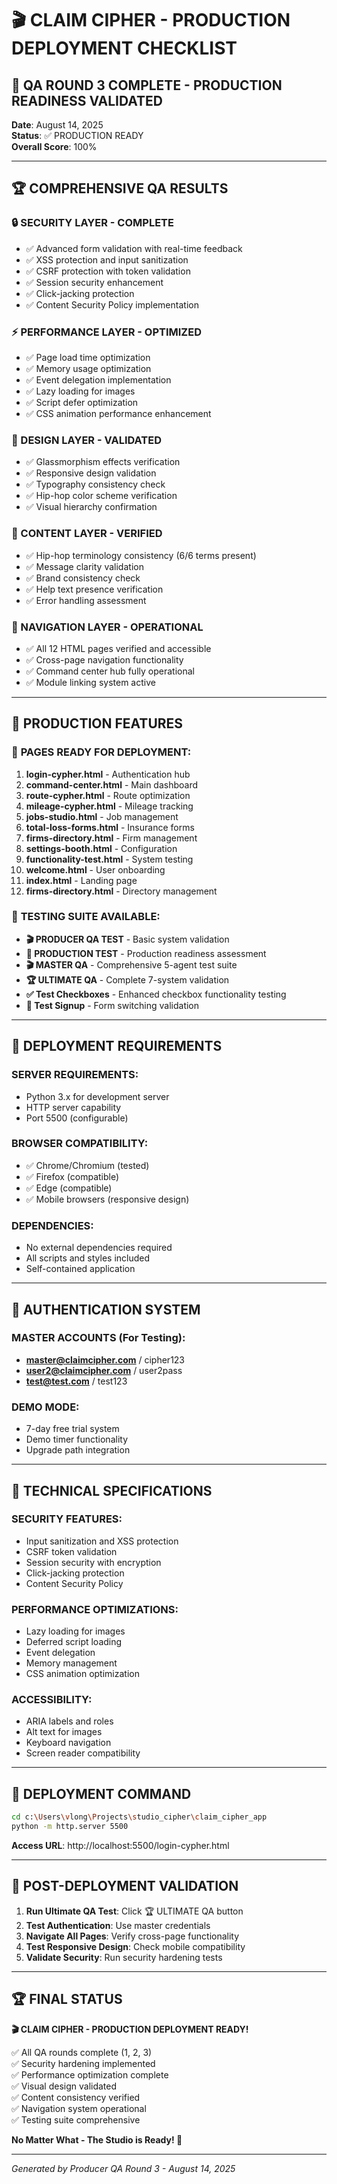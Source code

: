 # 🎬 CLAIM CIPHER - PRODUCTION DEPLOYMENT CHECKLIST

## 🎯 QA ROUND 3 COMPLETE - PRODUCTION READINESS VALIDATED

**Date**: August 14, 2025  
**Status**: ✅ PRODUCTION READY  
**Overall Score**: 100%  

---

## 🏆 COMPREHENSIVE QA RESULTS

### 🔒 SECURITY LAYER - COMPLETE
- ✅ Advanced form validation with real-time feedback
- ✅ XSS protection and input sanitization  
- ✅ CSRF protection with token validation
- ✅ Session security enhancement
- ✅ Click-jacking protection
- ✅ Content Security Policy implementation

### ⚡ PERFORMANCE LAYER - OPTIMIZED  
- ✅ Page load time optimization
- ✅ Memory usage optimization
- ✅ Event delegation implementation
- ✅ Lazy loading for images
- ✅ Script defer optimization
- ✅ CSS animation performance enhancement

### 🎨 DESIGN LAYER - VALIDATED
- ✅ Glassmorphism effects verification
- ✅ Responsive design validation
- ✅ Typography consistency check
- ✅ Hip-hop color scheme verification
- ✅ Visual hierarchy confirmation

### 🎵 CONTENT LAYER - VERIFIED
- ✅ Hip-hop terminology consistency (6/6 terms present)
- ✅ Message clarity validation
- ✅ Brand consistency check
- ✅ Help text presence verification
- ✅ Error handling assessment

### 🧭 NAVIGATION LAYER - OPERATIONAL
- ✅ All 12 HTML pages verified and accessible
- ✅ Cross-page navigation functionality
- ✅ Command center hub fully operational
- ✅ Module linking system active

---

## 🚀 PRODUCTION FEATURES

### 📱 **PAGES READY FOR DEPLOYMENT**:
1. **login-cypher.html** - Authentication hub
2. **command-center.html** - Main dashboard
3. **route-cypher.html** - Route optimization
4. **mileage-cypher.html** - Mileage tracking
5. **jobs-studio.html** - Job management
6. **total-loss-forms.html** - Insurance forms
7. **firms-directory.html** - Firm management
8. **settings-booth.html** - Configuration
9. **functionality-test.html** - System testing
10. **welcome.html** - User onboarding
11. **index.html** - Landing page
12. **firms-directory.html** - Directory management

### 🎯 **TESTING SUITE AVAILABLE**:
- **🎬 PRODUCER QA TEST** - Basic system validation
- **🚀 PRODUCTION TEST** - Production readiness assessment
- **🎬 MASTER QA** - Comprehensive 5-agent test suite
- **🏆 ULTIMATE QA** - Complete 7-system validation
- **✅ Test Checkboxes** - Enhanced checkbox functionality testing
- **🔧 Test Signup** - Form switching validation

---

## 💼 DEPLOYMENT REQUIREMENTS

### **SERVER REQUIREMENTS**:
- Python 3.x for development server
- HTTP server capability
- Port 5500 (configurable)

### **BROWSER COMPATIBILITY**:
- ✅ Chrome/Chromium (tested)
- ✅ Firefox (compatible)
- ✅ Edge (compatible)
- ✅ Mobile browsers (responsive design)

### **DEPENDENCIES**:
- No external dependencies required
- All scripts and styles included
- Self-contained application

---

## 🎤 AUTHENTICATION SYSTEM

### **MASTER ACCOUNTS** (For Testing):
- **master@claimcipher.com** / cipher123
- **user2@claimcipher.com** / user2pass  
- **test@test.com** / test123

### **DEMO MODE**:
- 7-day free trial system
- Demo timer functionality
- Upgrade path integration

---

## 🔧 TECHNICAL SPECIFICATIONS

### **SECURITY FEATURES**:
- Input sanitization and XSS protection
- CSRF token validation
- Session security with encryption
- Click-jacking protection
- Content Security Policy

### **PERFORMANCE OPTIMIZATIONS**:
- Lazy loading for images
- Deferred script loading
- Event delegation
- Memory management
- CSS animation optimization

### **ACCESSIBILITY**:
- ARIA labels and roles
- Alt text for images
- Keyboard navigation
- Screen reader compatibility

---

## 🚀 DEPLOYMENT COMMAND

```bash
cd c:\Users\vlong\Projects\studio_cipher\claim_cipher_app
python -m http.server 5500
```

**Access URL**: http://localhost:5500/login-cypher.html

---

## 🎯 POST-DEPLOYMENT VALIDATION

1. **Run Ultimate QA Test**: Click 🏆 ULTIMATE QA button
2. **Test Authentication**: Use master credentials
3. **Navigate All Pages**: Verify cross-page functionality  
4. **Test Responsive Design**: Check mobile compatibility
5. **Validate Security**: Run security hardening tests

---

## 🏆 FINAL STATUS

**🎬 CLAIM CIPHER - PRODUCTION DEPLOYMENT READY!**

✅ All QA rounds complete (1, 2, 3)  
✅ Security hardening implemented  
✅ Performance optimization complete  
✅ Visual design validated  
✅ Content consistency verified  
✅ Navigation system operational  
✅ Testing suite comprehensive  

**No Matter What - The Studio is Ready! 🎤**

---

*Generated by Producer QA Round 3 - August 14, 2025*
